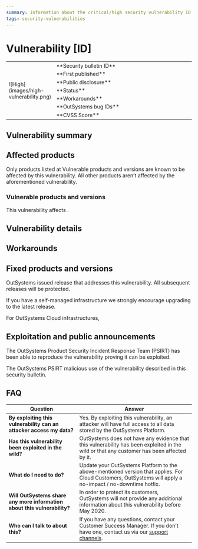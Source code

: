 ```yaml
---
summary: Information about the critical/high security vulnerability ID
tags: security-vulnerabilities
---
```


 <!--- Make sure you also change the ID and the severity above in the summary. Don't change tags. DELETE ALL COMMENT BEFORE YOU COMMIT-->


# Vulnerability [ID] 
<!--- (where ID is the Jira ID as it will appear on the public release notes). -->


<table markdown="1">
<tr>
    <td style="width: 20%; vertical-align: middle" rowspan="7">![High](images/high-vulnerability.png)</td>
    <td>**Security bulletin ID**</td>
    <td><!---Fill in with ID only --></td>
</tr>
<tr>
    <td>**First published**</td>
    <td><!---Fill in with the date the bulletin was 1st published. Use the format: November 16, 2020 --></td>
</tr>
<tr>
    <td>**Public disclosure**</td>
    <td><!---Fill in with the date of public disclosure. Use the format: November 16, 2020. Can be a date in the future.--></td>
</tr>
<tr>
    <td>**Status**</td>
    <td><!---Fill in with either Embargo phase or Public disclosure--></td>
</tr>
<tr>
    <td>**Workarounds**</td>
    <td><!---Fill in with either Yes or No--></td>
</tr>
<tr>
    <td>**OutSystems bug IDs**</td>
    <td><!---Jira ID(s) that will appear on the public release notes--></td>
</tr>
<tr>
    <td>**CVSS Score**</td>
    <td><!---[score](link to CVSS calculator)--></td>
</tr>
</table>

## Vulnerability summary

<!---Include the details that may be disclosed-->

## Affected products

Only products listed at Vulnerable products and versions are known to be affected by this vulnerability. All other products aren’t affected by the aforementioned vulnerability.

### Vulnerable products and versions

This vulnerability affects <!---name the product and versions affected. Include the description of the affected stacks. (For example for the IDE it can be the Windows or OSX client. For the Platform Server it can be Windows Server with SQL or with Oracle) Exs: all versions of Platform Server up to release 11.8.1 that are using Oracle as the Platform database / all versions of LifeTime from 11.7.1 up to 11.8.0-->.

## Vulnerability details

<!---(If embargo)

Further details on this vulnerability will be published only on the date of public disclosure.

--> 

<!---(If public disclosure)

Details about the vulnerability are as follows:

* Detail 1
* Detail 2

-->

## Workarounds

<!---If no workaround exists

There's no workaround, we strongly advise to update to the fixed versions.

-->

<!---If workaround exists

Include the details of the workaround

-->

## Fixed products and versions

OutSystems issued release <!---XXX for component XXX. Example: 11.8.3 of Platform Server and release 11.7.5 of LifeTime Management Console-->  that addresses this vulnerability. All subsequent releases will be protected. 

If you have a self-managed infrastructure we strongly encourage upgrading to the latest release.

For OutSystems Cloud infrastructures, <!---describe what will be done for the Cloud.-->


## Exploitation and public announcements

The OutSystems Product Security Incident Response Team (PSIRT) has been able to reproduce the vulnerability proving it can be exploited.

<!---To include ONLY if exploit code has been publicly released into the wild:
We have been made aware that exploit code is available in the wild that can be used to facilitate exploring this vulnerability.
-->

The OutSystems PSIRT <!---is aware of / isn’t aware of any--> malicious use of the vulnerability described in this security bulletin.

<!--- Include this section only if there is a member to thank to. If there isn't, remove it.

## Source 

OutSystems would like to thank [Reporter Name](include here the link to the member's profile in the community) for reporting this vulnerability.
-->
 
## FAQ

<!--- (The FAQ is composed of the 4 questions most likely to be asked by the customer, there are some example answers, make sure to review and change them, and add new ones if necessary)-->

| Question | Answer |
|---|---|
| **By exploiting this vulnerability can an attacker access my data?** | Yes. By exploiting this vulnerability, an attacker will have full access to all data stored by the OutSystems Platform. |
| **Has this vulnerability been exploited in the wild?** | OutSystems does not have any evidence that this vulnerability has been exploited in the wild or that any customer has been affected by it. |
| **What do I need to do?** | Update your OutSystems Platform to the above-mentioned version that applies. For Cloud Customers, OutSystems will apply a no-impact / no-downtime hotfix. |
| **Will OutSystems share any more information about this vulnerability?** | In order to protect its customers, OutSystems will not provide any additional information about this vulnerability before May 2020. |
| **Who can I talk to about this?** | If you have any questions, contact your Customer Success Manager. If you don’t have one, contact us via our [support channels](https://success.outsystems.com/Support/Enterprise_Customers/OutSystems_Support/01_Contact_OutSystems_technical_support#Contact_Channels). |

